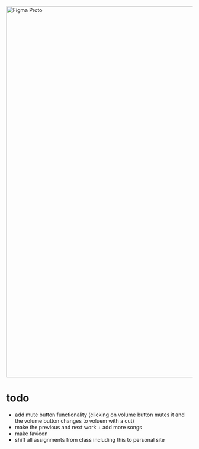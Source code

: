 <img src="https://i.gyazo.com/3cc413a42256cbc4381ade13230447f3.gif" alt="Figma Proto" width="1000"/>

# todo
- add mute button functionality (clicking on volume button mutes it and the volume button changes to voluem with a cut)
- make the previous and next work + add more songs
- make favicon
- shift all assignments from class including this to personal site
